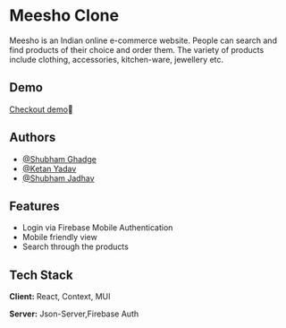 
# Meesho Clone

Meesho is an Indian online e-commerce website.
 People can search and find products of their
 choice and order them. The variety of products include clothing, accessories, kitchen-ware, jewellery etc.



## Demo

[Checkout demo](http://meesho-beryl.vercel.app/)🤩


## Authors

- [@Shubham Ghadge](https://www.github.com/shubham-955)
- [@Ketan Yadav](https://www.github.com/ketanyadav8807)
- [@Shubham Jadhav](https://www.github.com/shubham168)


## Features

- Login via Firebase Mobile Authentication
- Mobile friendly view
- Search through the products



## Tech Stack

**Client:** React, Context, MUI

**Server:**  Json-Server,Firebase Auth

